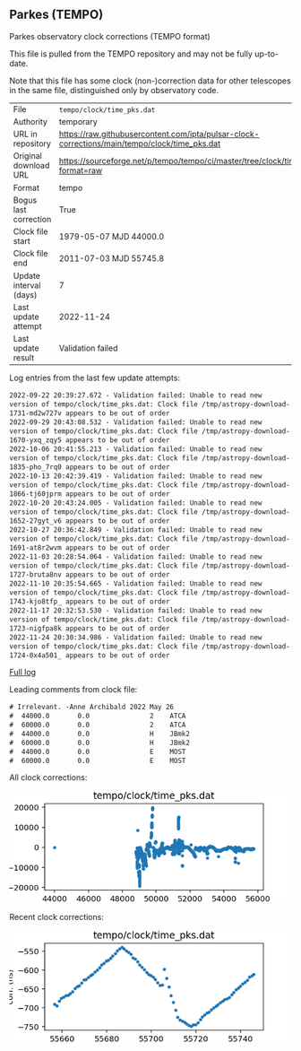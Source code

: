 
## Parkes (TEMPO)

Parkes observatory clock corrections (TEMPO format)

This file is pulled from the TEMPO repository and may not be fully up-to-date.

Note that this file has some clock (non-)correction data for other telescopes
in the same file, distinguished only by observatory code.

|     |     |
|:--- |:--- |
| File | `tempo/clock/time_pks.dat` |
| Authority | temporary |
| URL in repository | <https://raw.githubusercontent.com/ipta/pulsar-clock-corrections/main/tempo/clock/time_pks.dat> |
| Original download URL | <https://sourceforge.net/p/tempo/tempo/ci/master/tree/clock/time_pks.dat?format=raw> |
| Format | tempo |
| Bogus last correction | True |
| Clock file start | 1979-05-07 MJD 44000.0 |
| Clock file end | 2011-07-03 MJD 55745.8 |
| Update interval (days) | 7 |
| Last update attempt | 2022-11-24 |
| Last update result | Validation failed |

Log entries from the last few update attempts:
```
2022-09-22 20:39:27.672 - Validation failed: Unable to read new version of tempo/clock/time_pks.dat: Clock file /tmp/astropy-download-1731-md2w727v appears to be out of order
2022-09-29 20:43:08.532 - Validation failed: Unable to read new version of tempo/clock/time_pks.dat: Clock file /tmp/astropy-download-1670-yxq_zqy5 appears to be out of order
2022-10-06 20:41:55.213 - Validation failed: Unable to read new version of tempo/clock/time_pks.dat: Clock file /tmp/astropy-download-1835-pho_7rq0 appears to be out of order
2022-10-13 20:42:39.419 - Validation failed: Unable to read new version of tempo/clock/time_pks.dat: Clock file /tmp/astropy-download-1866-tj60jprm appears to be out of order
2022-10-20 20:43:24.005 - Validation failed: Unable to read new version of tempo/clock/time_pks.dat: Clock file /tmp/astropy-download-1652-27gyt_v6 appears to be out of order
2022-10-27 20:36:42.849 - Validation failed: Unable to read new version of tempo/clock/time_pks.dat: Clock file /tmp/astropy-download-1691-at8r2wvm appears to be out of order
2022-11-03 20:28:54.064 - Validation failed: Unable to read new version of tempo/clock/time_pks.dat: Clock file /tmp/astropy-download-1727-bruta8nv appears to be out of order
2022-11-10 20:35:54.665 - Validation failed: Unable to read new version of tempo/clock/time_pks.dat: Clock file /tmp/astropy-download-1743-kjo8tfp_ appears to be out of order
2022-11-17 20:32:53.530 - Validation failed: Unable to read new version of tempo/clock/time_pks.dat: Clock file /tmp/astropy-download-1723-nigfpa8k appears to be out of order
2022-11-24 20:30:34.986 - Validation failed: Unable to read new version of tempo/clock/time_pks.dat: Clock file /tmp/astropy-download-1724-0x4a501_ appears to be out of order
```
[Full log](https://raw.githubusercontent.com/ipta/pulsar-clock-corrections/main/log/tempo/clock/time_pks.dat.log)

Leading comments from clock file:

    # Irrelevant. -Anne Archibald 2022 May 26
    #  44000.0       0.0               2    ATCA
    #  60000.0       0.0               2    ATCA
    #  44000.0       0.0               H    JBmk2
    #  60000.0       0.0               H    JBmk2
    #  44000.0       0.0               E    MOST
    #  60000.0       0.0               E    MOST



All clock corrections:

![plot of all clock corrections](time_pks.dat.png "All corrections")

Recent clock corrections:

![plot of recent clock corrections](time_pks.dat.short.png "Recent corrections")

